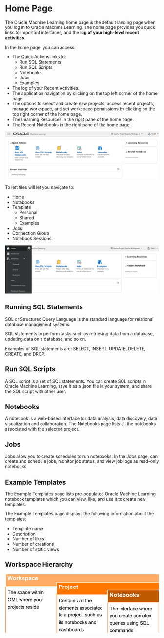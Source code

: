 # Home Page

The Oracle Machine Learning home page is the default landing page when you log in to Oracle Machine Learning. The home page provides you quick links to important interfaces, and the **log of your high-level recent activities**. 

In the home page, you can access: 
* The Quick Actions links to: 
    * Run SQL Statements 
    * Run SQL Scripts 
    * Notebooks 
    * Jobs 
    * Examples 
* The log of your Recent Activities. 
* The application navigation by clicking on the top left corner of the home page. 
* The options to select and create new projects, access recent projects, manage workspace, and set workspace permissions by clicking on the top right corner of the home page. 
* The Learning Resources in the right pane of the home page. 
* The Recent Notebooks in the right pane of the home page.

![](https://github.com/saschahsp/guides_workshops/blob/master/ADW_ML/img/4.PNG)

To left tiles will let you navigate to:

* Home
* Notebooks
*  Template
    * Personal
    * Shared
    * Examples
* Jobs
* Connection Group
* Notebook Sessions

![](https://github.com/saschahsp/guides_workshops/blob/master/ADW_ML/img/5.PNG)

## Running SQL Statements

SQL or Structured Query Language is the standard language for relational database management systems.

SQL statements to perform tasks such as retrieving data from a database, updating data on a database, and so on.  

Examples of SQL statements are: 
SELECT, INSERT, UPDATE, DELETE, CREATE, and DROP.

## Run SQL Scripts 

A SQL script is a set of SQL statements. You can create SQL scripts in Oracle Machine Learning, save it as a .json file in your system, and share the SQL script with other user. 

## Notebooks

A notebook is a web-based interface for data analysis, data discovery, data visualization and collaboration. The Notebooks page lists all the notebooks associated with the selected project. 

## Jobs

Jobs allow you to create schedules to run notebooks. In the Jobs page, can create and schedule jobs, monitor job status, and view job logs as read-only notebooks.

## Example Templates 

The Example Templates page lists pre-populated Oracle Machine Learning notebook templates which you can view, like, and use it to create new templates. 

The Example Templates page displays the following information about the templates: 

* Template name 
* Description 
* Number of likes 
* Number of creations 
* Number of static views

## Workspace Hierarchy

![](https://github.com/saschahsp/guides_workshops/blob/master/ADW_ML/img/2.PNG)



